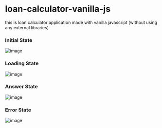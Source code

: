 # loan-calculator-vanilla-js

this is loan calculator application made with vanilla javascript (without using any external libraries)

### Initial State
![image](https://user-images.githubusercontent.com/45616777/156908620-b7ee6d39-bcd6-4a3c-879c-d80933b1ce88.png)

### Loading State
![image](https://user-images.githubusercontent.com/45616777/156908747-079f1bc6-6f91-40f9-858d-ec43660f984d.png)

### Answer State
![image](https://user-images.githubusercontent.com/45616777/156908724-6a2099dd-5882-418b-94dc-b4e4eac1d058.png)

### Error State
![image](https://user-images.githubusercontent.com/45616777/156908713-9643225b-b72e-4f3c-8e89-919af33370ff.png)
